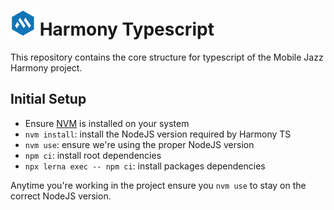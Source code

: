 # ![Mobile Jazz Badge](https://raw.githubusercontent.com/mobilejazz/metadata/master/images/icons/mj-40x40.png) Harmony Typescript

This repository contains the core structure for typescript of the Mobile Jazz Harmony project.

## Initial Setup

- Ensure [NVM](https://github.com/nvm-sh/nvm) is installed on your system
- `nvm install`: install the NodeJS version required by Harmony TS
- `nvm use`: ensure we're using the proper NodeJS version
- `npm ci`: install root dependencies
- `npx lerna exec -- npm ci`: install packages dependencies

Anytime you're working in the project ensure you `nvm use` to stay on the correct NodeJS version.
